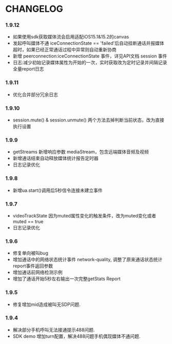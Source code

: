 CHANGELOG
=========
### 1.9.12
* 如果使用sdk获取媒体流会启用适配iOS15.1&15.2的canvas
* 发起呼叫媒体不通 iceConnectionState == 'failed'后自动挂断通话并报媒体超时，如果已经正常通话过程中异常则自动重新协商
* 新增 peerconnection:iceConnectionState 事件，详见API文档 session 事件
* 日志:减少初始记录媒体属性为开始的一次，实时获取改为定时记录并间隔记录全量report日志
### 1.9.11
* 优化合并部分冗余日志
### 1.9.10
* session.mute() & session.unmute() 两个方法去掉判断当前状态，改为直接执行设置
### 1.9.9
* getStreams 新增响应参数 mediaStream，包含远端媒体音频及视频
* 新增通话结束自动释放媒体统计报告定时器
* 日志记录优化
### 1.9.8
* 新增ua.start()调用后5秒信令连接未建立事件
### 1.9.7
* videoTrackState 因为muted属性变化的触发条件，改为muted变化或者muted == true
* 日志记录优化
### 1.9.6
* 修复单向被叫bug
* 增加通话中的网络状态统计事件 network-quality, 调整了原来通话状态统计 report事件返回参数
* 增加通话前网络检测示例
* 增加了通话开始5秒左右输出一次完整getStats Report
### 1.9.5
* 修复增加mid造成被叫无SDP问题.
### 1.9.4
* 解决部分手机呼叫无法接通提示488问题.
* SDK demo 增加turn配置，解决488问题手机偶现媒体不通问题.

